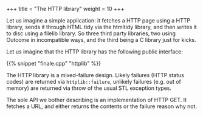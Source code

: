 +++
title = "The HTTP library"
weight = 10
+++

Let us imagine a simple application: it fetches a HTTP page using a HTTP library,
sends it through HTML tidy via the htmltidy library, and then writes it to disc
using a filelib library. So three third party libraries, two using Outcome in
incompatible ways, and the third being a C library just for kicks.

Let us imagine that the HTTP library has the following public interface:

{{% snippet "finale.cpp" "httplib" %}}

The HTTP library is a mixed-failure design. Likely failures (HTTP status codes)
are returned via `httplib::failure`, unlikely failures (e.g. out of memory)
are returned via throw of the usual STL exception types.

The sole API we bother describing is an implementation of HTTP GET. It fetches
a URL, and either returns the contents or the failure reason why not.
